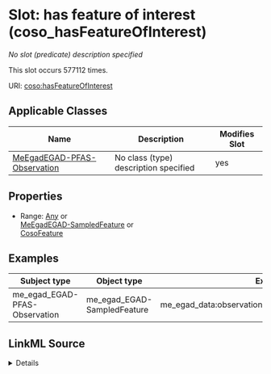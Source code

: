 

# Slot: has feature of interest (coso_hasFeatureOfInterest)


_No slot (predicate) description specified_






This slot occurs 577112 times.


URI: [coso:hasFeatureOfInterest](http://w3id.org/coso/v1/contaminoso#hasFeatureOfInterest)



<!-- no inheritance hierarchy -->





## Applicable Classes

| Name | Description | Modifies Slot |
| --- | --- | --- |
| [MeEgadEGAD-PFAS-Observation](../classes/MeEgadEGAD-PFAS-Observation.md) | No class (type) description specified |  yes  |







## Properties

* Range: [Any](../classes/Any.md)&nbsp;or&nbsp;<br />[MeEgadEGAD-SampledFeature](../classes/MeEgadEGAD-SampledFeature.md)&nbsp;or&nbsp;<br />[CosoFeature](../classes/CosoFeature.md)






## Examples

| Subject type | Object type | Example subject | Example object | Occurrences |
| --- | --- | --- | --- | --- |
| me_egad_EGAD-PFAS-Observation | me_egad_EGAD-SampledFeature | me_egad_data:observation.AAL210144001R.20210112.1763231 | me_egad_data:sampledFeature.146496 | 577112 |




## LinkML Source

<details>

```yaml
name: coso_hasFeatureOfInterest
annotations:
  count:
    tag: count
    value: 577112
description: No slot (predicate) description specified
title: has feature of interest
examples:
- object:
    example_object: me_egad_data:sampledFeature.146496
    example_object_type: me_egad_EGAD-SampledFeature
    example_predicate: coso:hasFeatureOfInterest
    example_subject: me_egad_data:observation.AAL210144001R.20210112.1763231
    example_subject_type: me_egad_EGAD-PFAS-Observation
from_schema: sawgraph-kg
rank: 1000
slot_uri: coso:hasFeatureOfInterest
alias: coso_hasFeatureOfInterest
domain_of:
- me_egad_EGAD-PFAS-Observation
subproperty_of: coso_hasAnyFeatureOfInterest
range: Any
any_of:
- range: me_egad_EGAD-SampledFeature
- range: coso_Feature

```
</details>